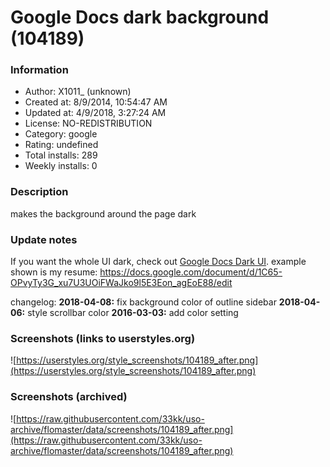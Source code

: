# Google Docs dark background (104189)

### Information
- Author: X1011_ (unknown)
- Created at: 8/9/2014, 10:54:47 AM
- Updated at: 4/9/2018, 3:27:24 AM
- License: NO-REDISTRIBUTION
- Category: google
- Rating: undefined
- Total installs: 289
- Weekly installs: 0


### Description
makes the background around the page dark

### Update notes
If you want the whole UI dark, check out <a href='https://userstyles.org/styles/120097/google-docs-dark-ui'>Google Docs Dark UI</a>.
example shown is my resume: https://docs.google.com/document/d/1C65-OPvyTy3G_xu7U3UOiFWaJko9l5E3Eon_agEoE88/edit

changelog:
<b>2018-04-08:</b> fix background color of outline sidebar
<b>2018-04-06:</b> style scrollbar color
<b>2016-03-03:</b> add color setting

### Screenshots (links to userstyles.org)
![https://userstyles.org/style_screenshots/104189_after.png](https://userstyles.org/style_screenshots/104189_after.png)


### Screenshots (archived)
![https://raw.githubusercontent.com/33kk/uso-archive/flomaster/data/screenshots/104189_after.png](https://raw.githubusercontent.com/33kk/uso-archive/flomaster/data/screenshots/104189_after.png)
